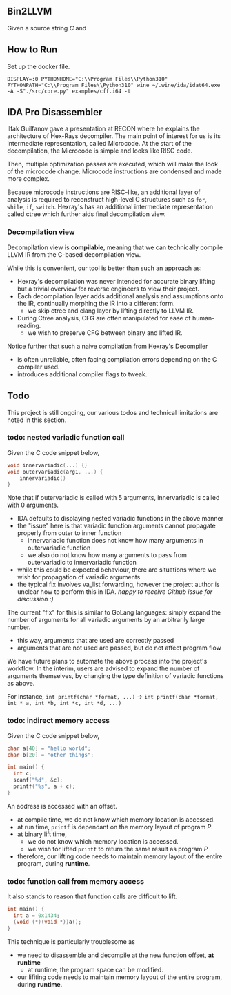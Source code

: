 ## Bin2LLVM

Given a source string $C$ and 

## How to Run
Set up the docker file.
```
DISPLAY=:0 PYTHONHOME="C:\\Program Files\\Python310" PYTHONPATH="C:\\Program Files\\Python310" wine ~/.wine/ida/idat64.exe -A -S"./src/core.py" examples/cff.i64 -t
```


## IDA Pro Disassembler
Ilfak Guilfanov gave a presentation at RECON where he explains the architecture of Hex-Rays decompiler. The main point of interest for us is its intermediate representation, called Microcode. At the start of the decompilation, the Microcode is simple and looks like RISC code. 

Then, multiple optimization passes are executed, which will make the look of the microcode change. Microcode instructions are condensed and made more complex.

Because microcode instructions are RISC-like, an additional layer of analysis is required to reconstruct high-level C structures such as `for`, `while`, `if`, `switch`. Hexray's has an additional intermediate representation called ctree which further aids final decompilation view.

### Decompilation view
Decompilation view is **compilable**, meaning that we can technically compile LLVM IR from the C-based decompilation view.

While this is convenient, our tool is better than such an approach as:
- Hexray's decompilation was never intended for accurate binary lifting but a trivial overview for reverse engineers to view their project.
- Each decompilation layer adds additional analysis and assumptions onto the IR, continually morphing the IR into a different form.
  - we skip ctree and clang layer by lifting directly to LLVM IR.
- During Ctree analysis, CFG are often manipulated for ease of human-reading.
  - we wish to preserve CFG between binary and lifted IR.

Notice further that such a naive compilation from Hexray's Decompiler
- is often unreliable, often facing compilation errors depending on the C compiler used.
- introduces additional compiler flags to tweak.

## Todo
This project is still ongoing, our various todos and technical limitations are noted in this section.

### todo: nested variadic function call
Given the C code snippet below,

```C
void innervariadic(...) {}
void outervariadic(arg1, ...) {
	innervariadic()
}
```

Note that if outervariadic is called with 5 arguments, innervariadic is called with 0 arguments. 
- IDA defaults to displaying nested variadic functions in the above manner
- the "issue" here is that variadic function arguments cannot propagate properly from outer to inner function
  - innervariadic function does not know how many arguments in outervariadic function
  - we also do not know how many arguments to pass from outervariadic to innervariadic function
- while this could be expected behaviour, there are situations where we wish for propagation of variadic arguments
- the typical fix involves va_list forwarding, however the project author is unclear how to perform this in IDA. *happy to receive Github issue for discussion :)*

The current "fix" for this is similar to GoLang languages: simply expand the number of arguments for all variadic arguments by an arbitrarily large number.
- this way, arguments that are used are correctly passed
- arguments that are not used are passed, but do not affect program flow

We have future plans to automate the above process into the project's workflow. In the interim, users are advised to expand the number of arguments themselves, by changing the type definition of variadic functions as above.

For instance, `int printf(char *format, ...)` $\rightarrow$ `int printf(char *format, int * a, int *b, int *c, int *d, ...)`

### todo: indirect memory access
Given the C code snippet below, 

```C
char a[40] = "hello world";
char b[20] = "other things";

int main() {
  int c;
  scanf("%d", &c);
  printf("%s", a + c);
}
```

An address is accessed with an offset. 
- at compile time, we do not know which memory location is accessed.
- at run time, `printf` is dependant on the memory layout of program $P$.
- at binary lift time, 
  - we do not know which memory location is accessed.
  - we wish for lifted `printf` to return the same result as program $P$
- therefore, our lifting code needs to maintain memory layout of the entire program, during **runtime**.

### todo: function call from memory access
It also stands to reason that function calls are difficult to lift. 
```C
int main() {
  int a = 0x1434;
  (void (*)(void *))a();
}
```
This technique is particularly troublesome as
- we need to disassemble and decompile at the new function offset, **at runtime**
  - at runtime, the program space can be modified. 
- our lifiting code needs to maintain memory layout of the entire program, during **runtime**.


<!-- ### comparision against other binary lifters
we conclude this section by comparing our various limitations to other state-of-the-art binary lifters. our comparisions are tabulated below

|our project| mcsema|
|--|--|
|--|--| -->